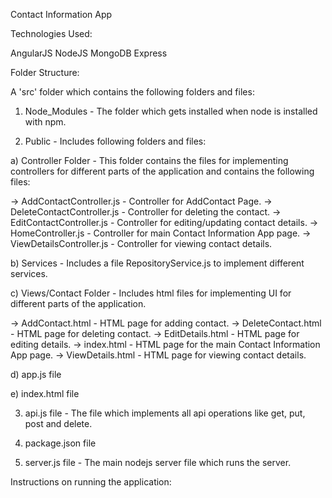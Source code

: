 Contact Information App

Technologies Used:

AngularJS
NodeJS
MongoDB
Express

Folder Structure:

A 'src' folder which contains the following folders and files:

1) Node_Modules - The folder which gets installed when node is installed with npm.

2) Public - Includes following folders and files:

a) Controller Folder - This folder contains the files for implementing controllers for different parts of the application and contains the following files:

-> AddContactController.js - Controller for AddContact Page.
-> DeleteContactController.js - Controller for deleting the contact.
-> EditContactController.js - Controller for editing/updating contact details.
-> HomeController.js - Controller for main Contact Information App page.
-> ViewDetailsController.js - Controller for viewing contact details.

b) Services - Includes a file RepositoryService.js to implement different services.

c) Views/Contact Folder - Includes html files for implementing UI for different parts of the application.

-> AddContact.html - HTML page for adding contact.
-> DeleteContact.html - HTML page for deleting contact.
-> EditDetails.html - HTML page for editing details.
-> index.html - HTML page for the main Contact Information App page.
-> ViewDetails.html - HTML page for viewing contact details.
 
d) app.js file

e) index.html file

3) api.js file - The file which implements all api operations like get, put, post and delete.

4) package.json file

5) server.js file - The main nodejs server file which runs the server.


Instructions on running the application:

